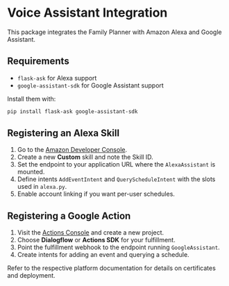 # Voice Assistant Integration

This package integrates the Family Planner with Amazon Alexa and Google Assistant.

## Requirements

* `flask-ask` for Alexa support
* `google-assistant-sdk` for Google Assistant support

Install them with:

```bash
pip install flask-ask google-assistant-sdk
```

## Registering an Alexa Skill

1. Go to the [Amazon Developer Console](https://developer.amazon.com/).
2. Create a new **Custom** skill and note the Skill ID.
3. Set the endpoint to your application URL where the `AlexaAssistant` is mounted.
4. Define intents `AddEventIntent` and `QueryScheduleIntent` with the slots used in `alexa.py`.
5. Enable account linking if you want per-user schedules.

## Registering a Google Action

1. Visit the [Actions Console](https://console.actions.google.com/) and create a new project.
2. Choose **Dialogflow** or **Actions SDK** for your fulfillment.
3. Point the fulfillment webhook to the endpoint running `GoogleAssistant`.
4. Create intents for adding an event and querying a schedule.

Refer to the respective platform documentation for details on certificates and deployment.
